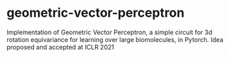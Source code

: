 # geometric-vector-perceptron
Implementation of Geometric Vector Perceptron, a simple circuit for 3d rotation equivariance for learning over large biomolecules, in Pytorch. Idea proposed and accepted at ICLR 2021
